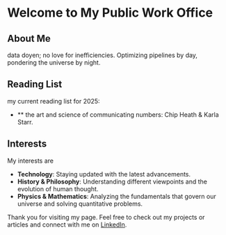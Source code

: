 # Welcome to My Public Work Office

## About Me

data doyen; no love for inefficiencies. Optimizing pipelines by day, pondering the universe by night.

## Reading List
my current reading list for 2025:
- ** the art and science of communicating numbers: Chip Heath & Karla Starr. 

## Interests

My interests are
- **Technology**: Staying updated with the latest advancements.
- **History & Philosophy**: Understanding different viewpoints and the evolution of human thought.
- **Physics & Mathematics**: Analyzing the fundamentals that govern our universe and solving quantitative problems.

Thank you for visiting my page. Feel free to check out my projects or articles and connect with me on [LinkedIn](https://www.linkedin.com/in/norman-kenya-b54058295/).

